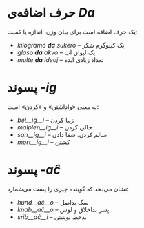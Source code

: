 # حرف اضافه‌ی *Da*

یک حرف اضافه است برای بیان وزن، اندازه یا کمیت:

- *kilogramo __da__ sukero* – یک کیلوگرم شکر
- *glaso __da__ akvo* – یک لیوان آب 
- *multe __da__ ideoj* – تعداد زیادی ایده

# پسوند *<span dir="ltr">-ig</span>*

به معنی «واداشتن» و «کردن» است:

- *bel__ig__i* – زیبا کردن
- *malplen__ig__i* – خالی کردن
- *san__ig__i* – سالم کردن، شفا دادن
- *mort__ig__i* – کشتن

# پسوند *<span dir="ltr">-aĉ</span>*

نشان می‌دهد که گوینده چیزی را پست می‌شمارد:

- *hund__aĉ__o* – سگ بد‌اصل
- *knab__aĉ__o* – پسر بداخلاق و لوس
- *srib__aĉ__i* – بدخط نوشتن
 

